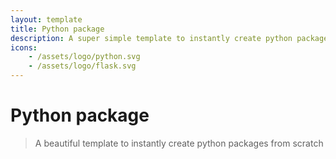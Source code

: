 ```yaml
---
layout: template
title: Python package
description: A super simple template to instantly create python packages from scratch.
icons:
    - /assets/logo/python.svg
    - /assets/logo/flask.svg
---
```


# Python package

> A beautiful template to instantly create python packages from scratch
